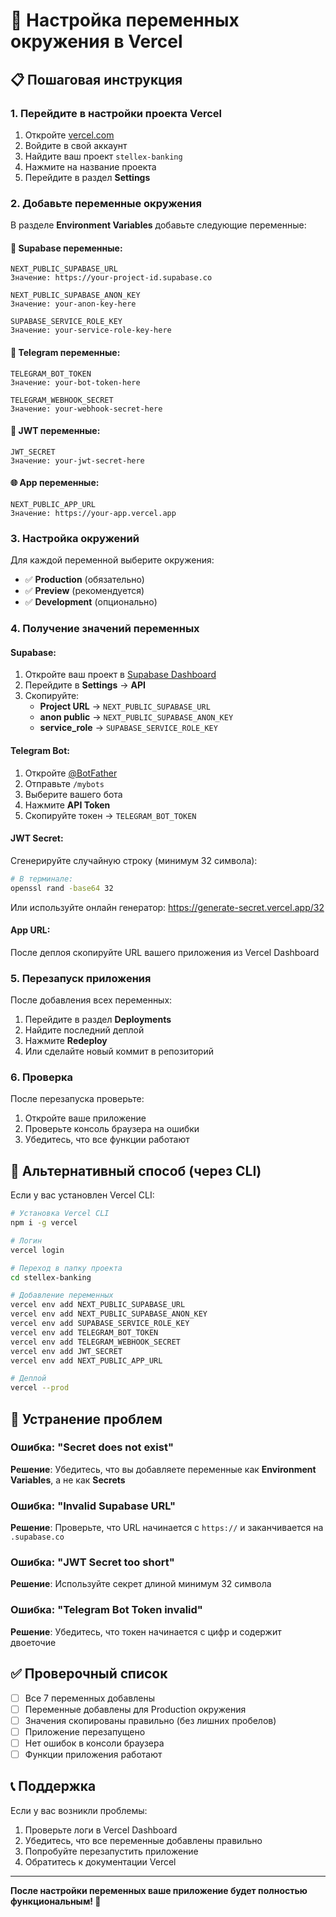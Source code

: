 # 🚀 Настройка переменных окружения в Vercel

## 📋 Пошаговая инструкция

### 1. Перейдите в настройки проекта Vercel
1. Откройте [vercel.com](https://vercel.com)
2. Войдите в свой аккаунт
3. Найдите ваш проект `stellex-banking`
4. Нажмите на название проекта
5. Перейдите в раздел **Settings**

### 2. Добавьте переменные окружения
В разделе **Environment Variables** добавьте следующие переменные:

#### 🔗 Supabase переменные:
```
NEXT_PUBLIC_SUPABASE_URL
Значение: https://your-project-id.supabase.co
```

```
NEXT_PUBLIC_SUPABASE_ANON_KEY
Значение: your-anon-key-here
```

```
SUPABASE_SERVICE_ROLE_KEY
Значение: your-service-role-key-here
```

#### 🤖 Telegram переменные:
```
TELEGRAM_BOT_TOKEN
Значение: your-bot-token-here
```

```
TELEGRAM_WEBHOOK_SECRET
Значение: your-webhook-secret-here
```

#### 🔐 JWT переменные:
```
JWT_SECRET
Значение: your-jwt-secret-here
```

#### 🌐 App переменные:
```
NEXT_PUBLIC_APP_URL
Значение: https://your-app.vercel.app
```

### 3. Настройка окружений
Для каждой переменной выберите окружения:
- ✅ **Production** (обязательно)
- ✅ **Preview** (рекомендуется)
- ✅ **Development** (опционально)

### 4. Получение значений переменных

#### Supabase:
1. Откройте ваш проект в [Supabase Dashboard](https://supabase.com)
2. Перейдите в **Settings** → **API**
3. Скопируйте:
   - **Project URL** → `NEXT_PUBLIC_SUPABASE_URL`
   - **anon public** → `NEXT_PUBLIC_SUPABASE_ANON_KEY`
   - **service_role** → `SUPABASE_SERVICE_ROLE_KEY`

#### Telegram Bot:
1. Откройте [@BotFather](https://t.me/botfather)
2. Отправьте `/mybots`
3. Выберите вашего бота
4. Нажмите **API Token**
5. Скопируйте токен → `TELEGRAM_BOT_TOKEN`

#### JWT Secret:
Сгенерируйте случайную строку (минимум 32 символа):
```bash
# В терминале:
openssl rand -base64 32
```
Или используйте онлайн генератор: https://generate-secret.vercel.app/32

#### App URL:
После деплоя скопируйте URL вашего приложения из Vercel Dashboard

### 5. Перезапуск приложения
После добавления всех переменных:
1. Перейдите в раздел **Deployments**
2. Найдите последний деплой
3. Нажмите **Redeploy**
4. Или сделайте новый коммит в репозиторий

### 6. Проверка
После перезапуска проверьте:
1. Откройте ваше приложение
2. Проверьте консоль браузера на ошибки
3. Убедитесь, что все функции работают

## 🔧 Альтернативный способ (через CLI)

Если у вас установлен Vercel CLI:

```bash
# Установка Vercel CLI
npm i -g vercel

# Логин
vercel login

# Переход в папку проекта
cd stellex-banking

# Добавление переменных
vercel env add NEXT_PUBLIC_SUPABASE_URL
vercel env add NEXT_PUBLIC_SUPABASE_ANON_KEY
vercel env add SUPABASE_SERVICE_ROLE_KEY
vercel env add TELEGRAM_BOT_TOKEN
vercel env add TELEGRAM_WEBHOOK_SECRET
vercel env add JWT_SECRET
vercel env add NEXT_PUBLIC_APP_URL

# Деплой
vercel --prod
```

## 🚨 Устранение проблем

### Ошибка: "Secret does not exist"
**Решение**: Убедитесь, что вы добавляете переменные как **Environment Variables**, а не как **Secrets**

### Ошибка: "Invalid Supabase URL"
**Решение**: Проверьте, что URL начинается с `https://` и заканчивается на `.supabase.co`

### Ошибка: "JWT Secret too short"
**Решение**: Используйте секрет длиной минимум 32 символа

### Ошибка: "Telegram Bot Token invalid"
**Решение**: Убедитесь, что токен начинается с цифр и содержит двоеточие

## ✅ Проверочный список

- [ ] Все 7 переменных добавлены
- [ ] Переменные добавлены для Production окружения
- [ ] Значения скопированы правильно (без лишних пробелов)
- [ ] Приложение перезапущено
- [ ] Нет ошибок в консоли браузера
- [ ] Функции приложения работают

## 📞 Поддержка

Если у вас возникли проблемы:
1. Проверьте логи в Vercel Dashboard
2. Убедитесь, что все переменные добавлены правильно
3. Попробуйте перезапустить приложение
4. Обратитесь к документации Vercel

---

**После настройки переменных ваше приложение будет полностью функциональным! 🎉**

